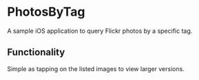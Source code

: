 # PhotosByTag
A sample iOS application to query Flickr photos by a specific tag.

## Functionality
Simple as tapping on the listed images to view larger versions.
